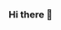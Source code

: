 ### Hi there 👋

<!--
**SuhailMohammad/SuhailMohammad** is a ✨ _special_ ✨ repository because its `README.md` (this file) appears on your GitHub profile.

Here are some ideas to get you started:

- 🔭 I’m currently working on ...
- 🌱 I’m currently learning Software Engineering @monash
- 👯 I’m looking to collaborate on ...
- 🤔 I’m looking for help with ...
- 💬 Ask me about Anything
- 📫 How to reach me: [Instagram](https://www.instagram.com/s25uhail_ins/) 
- 😄 Pronouns: He/Him
- ⚡ Fun fact: Fast Learner
-->
